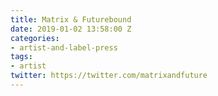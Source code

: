 ```yaml
---
title: Matrix & Futurebound
date: 2019-01-02 13:58:00 Z
categories:
- artist-and-label-press
tags:
- artist
twitter: https://twitter.com/matrixandfuture
---
```


